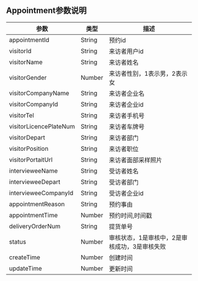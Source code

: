 ## Appointment参数说明
参数 | 类型 | 描述
---| ---|---
appointmentId | String | 预约id
visitorId | String | 来访者用户id
visitorName | String | 来访者姓名
visitorGender | Number | 来访者性别，1表示男，2表示女
visitorCompanyName | String | 来访者企业名
visitorCompanyId | String | 来访者企业id
visitorTel | String | 来访者手机号
visitorLicencePlateNum | String | 来访者车牌号
visitorDepart | String | 来访者部门
visitorPosition | String | 来访者职位
visitorPortaitUrl | String | 来访者面部采样照片
intervieweeName | String | 受访者姓名
intervieweeDepart | String | 受访者部门
intervieweeCompanyId | String | 受访者企业id
appointmentReason | String | 预约事由
appointmentTime | Number | 预约时间,时间戳
deliveryOrderNum | String | 提货单号 
status | Number | 审核状态，1是审核中，2是审核成功，3是审核失败
createTime | Number | 创建时间
updateTime | Number | 更新时间